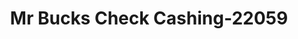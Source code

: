 ---
f_zip-code: 48198
f_state-code: MI
title: Mr Bucks Check Cashing-22059
f_phone: 734-547-8242
f_city-only: Ypsilanti
f_address: 1024 Ecorse Rd Ypsilanti
f_location-unique-id: '22059'
slug: mr-bucks-check-cashing-22059
updated-on: '2024-05-30T13:46:58.046Z'
created-on: '2024-05-30T13:36:59.803Z'
published-on: '2024-05-30T13:54:32.469Z'
f_city-state: cms/city/ypsilanti-mi.md
f_company: cms/company/mr-bucks-check-cashing.md
f_state: cms/state/michigan.md
layout: '[payday-loan].html'
tags: payday-loan
---